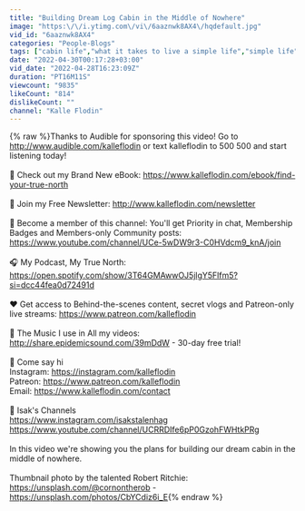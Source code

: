 ```yaml
---
title: "Building Dream Log Cabin in the Middle of Nowhere"
image: "https:\/\/i.ytimg.com\/vi\/6aaznwk8AX4\/hqdefault.jpg"
vid_id: "6aaznwk8AX4"
categories: "People-Blogs"
tags: ["cabin life","what it takes to live a simple life","simple life"]
date: "2022-04-30T00:17:28+03:00"
vid_date: "2022-04-28T16:23:09Z"
duration: "PT16M11S"
viewcount: "9835"
likeCount: "814"
dislikeCount: ""
channel: "Kalle Flodin"
---
```

{% raw %}Thanks to Audible for sponsoring this video! Go to <a rel="nofollow" target="blank" href="http://www.audible.com/kalleflodin">http://www.audible.com/kalleflodin</a> or text kalleflodin to 500 500 and start listening today!<br /><br />📕 Check out my Brand New eBook: <a rel="nofollow" target="blank" href="https://www.kalleflodin.com/ebook/find-your-true-north">https://www.kalleflodin.com/ebook/find-your-true-north</a><br /><br />📧 Join my Free Newsletter: <a rel="nofollow" target="blank" href="http://www.kalleflodin.com/newsletter">http://www.kalleflodin.com/newsletter</a><br /><br />🌲 Become a member of this channel: You'll get Priority in chat, Membership Badges and Members-only Community posts: <a rel="nofollow" target="blank" href="https://www.youtube.com/channel/UCe-5wDW9r3-C0HVdcm9_knA/join">https://www.youtube.com/channel/UCe-5wDW9r3-C0HVdcm9_knA/join</a><br /><br />🎧 My Podcast, My True North: <a rel="nofollow" target="blank" href="https://open.spotify.com/show/3T64GMAwwOJ5jlgY5Flfm5?si=dcc44fea0d72491d">https://open.spotify.com/show/3T64GMAwwOJ5jlgY5Flfm5?si=dcc44fea0d72491d</a><br /><br />❤️ Get access to Behind-the-scenes content, secret vlogs and Patreon-only live streams: <a rel="nofollow" target="blank" href="https://www.patreon.com/kalleflodin">https://www.patreon.com/kalleflodin</a><br /><br />🎵 The Music I use in All my videos: <a rel="nofollow" target="blank" href="http://share.epidemicsound.com/39mDdW">http://share.epidemicsound.com/39mDdW</a> - 30-day free trial!<br /><br />👋 Come say hi <br />Instagram: <a rel="nofollow" target="blank" href="https://instagram.com/kalleflodin">https://instagram.com/kalleflodin</a><br />Patreon: <a rel="nofollow" target="blank" href="https://www.patreon.com/kalleflodin">https://www.patreon.com/kalleflodin</a><br />Email: <a rel="nofollow" target="blank" href="https://www.kalleflodin.com/contact">https://www.kalleflodin.com/contact</a><br /><br />🧔 Isak's Channels<br /><a rel="nofollow" target="blank" href="https://www.instagram.com/isakstalenhag">https://www.instagram.com/isakstalenhag</a><br /><a rel="nofollow" target="blank" href="https://www.youtube.com/channel/UCRRDIfe6pP0GzohFWHtkPRg">https://www.youtube.com/channel/UCRRDIfe6pP0GzohFWHtkPRg</a><br /><br />In this video we're showing you the plans for building our dream cabin in the middle of nowhere.<br /><br />Thumbnail photo by the talented Robert Ritchie: <a rel="nofollow" target="blank" href="https://unsplash.com/@cornontherob">https://unsplash.com/@cornontherob</a> - <a rel="nofollow" target="blank" href="https://unsplash.com/photos/CbYCdiz6i_E">https://unsplash.com/photos/CbYCdiz6i_E</a>{% endraw %}

